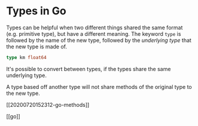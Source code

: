 # Types in Go

Types can be helpful when two different things shared the same format (e.g. primitive type), but have a different meaning.
The keyword `type` is followed by the name of the new type, followed by the _underlying type_ that the new type is made of.
```go
type km float64
```

It's possible to convert between types, if the types share the same underlying type.

A type based off another type will not share methods of the original type to the new type.

[[20200720152312-go-methods]]

[[go]]